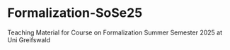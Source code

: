 # Formalization-SoSe25
Teaching Material for Course on Formalization Summer Semester 2025 at Uni Greifswald
